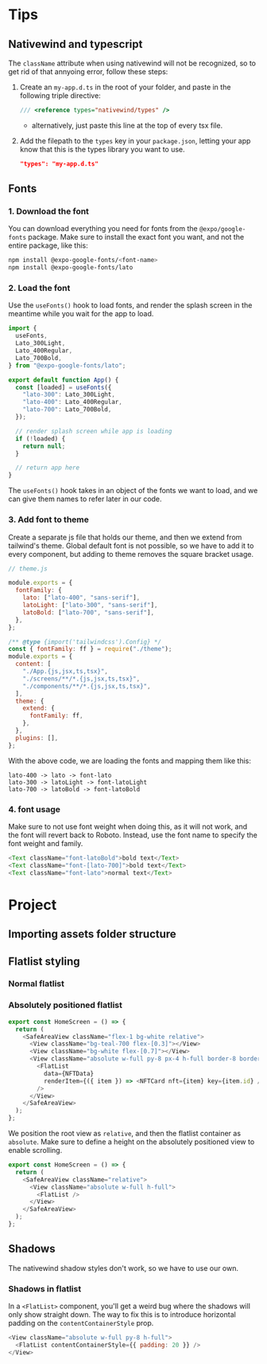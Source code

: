 # Tips

## Nativewind and typescript

The `className` attribute when using nativewind will not be recognized, so to get rid of that annyoing error, follow these steps:

1. Create an `my-app.d.ts` in the root of your folder, and paste in the following triple directive:

   ```typescript
   /// <reference types="nativewind/types" />
   ```

   - alternatively, just paste this line at the top of every tsx file.

2. Add the filepath to the `types` key in your `package.json`, letting your app know that this is the types library you want to use.

   ```json
   "types": "my-app.d.ts"
   ```

## Fonts

### 1. Download the font

You can download everything you need for fonts from the `@expo/google-fonts` package. Make sure to install the exact font you want, and not the entire package, like this:

```bash
npm install @expo-google-fonts/<font-name>
npm install @expo-google-fonts/lato
```

### 2. Load the font

Use the `useFonts()` hook to load fonts, and render the splash screen in the meantime while you wait for the app to load.

```javascript
import {
  useFonts,
  Lato_300Light,
  Lato_400Regular,
  Lato_700Bold,
} from "@expo-google-fonts/lato";
```

```javascript
export default function App() {
  const [loaded] = useFonts({
    "lato-300": Lato_300Light,
    "lato-400": Lato_400Regular,
    "lato-700": Lato_700Bold,
  });

  // render splash screen while app is loading
  if (!loaded) {
    return null;
  }

  // return app here
}
```

The `useFonts()` hook takes in an object of the fonts we want to load, and we can give them names to refer later in our code.

### 3. Add font to theme

Create a separate js file that holds our theme, and then we extend from tailwind's theme. Global default font is not possible, so we have to add it to every component, but adding to theme removes the square bracket usage.

```javascript
// theme.js

module.exports = {
  fontFamily: {
    lato: ["lato-400", "sans-serif"],
    latoLight: ["lato-300", "sans-serif"],
    latoBold: ["lato-700", "sans-serif"],
  },
};
```

```javascript
/** @type {import('tailwindcss').Config} */
const { fontFamily: ff } = require("./theme");
module.exports = {
  content: [
    "./App.{js,jsx,ts,tsx}",
    "./screens/**/*.{js,jsx,ts,tsx}",
    "./components/**/*.{js,jsx,ts,tsx}",
  ],
  theme: {
    extend: {
      fontFamily: ff,
    },
  },
  plugins: [],
};
```

With the above code, we are loading the fonts and mapping them like this:

```text
lato-400 -> lato -> font-lato
lato-300 -> latoLight -> font-latoLight
lato-700 -> latoBold -> font-latoBold
```

### 4. font usage

Make sure to not use font weight when doing this, as it will not work, and the font will revert back to Roboto. Instead, use the font name to specify the font weight and family.

```javascript
<Text className="font-latoBold">bold text</Text>
<Text className="font-[lato-700]">bold text</Text>
<Text className="font-lato">normal text</Text>
```

# Project

## Importing assets folder structure

## Flatlist styling

### Normal flatlist

### Absolutely positioned flatlist

```javascript
export const HomeScreen = () => {
  return (
    <SafeAreaView className="flex-1 bg-white relative">
      <View className="bg-teal-700 flex-[0.3]"></View>
      <View className="bg-white flex-[0.7]"></View>
      <View className="absolute w-full py-8 px-4 h-full border-8 border-black">
        <FlatList
          data={NFTData}
          renderItem={({ item }) => <NFTCard nft={item} key={item.id} />}
        />
      </View>
    </SafeAreaView>
  );
};
```

We position the root view as `relative`, and then the flatlist container as `absolute`. Make sure to define a height on the absolutely positioned view to enable scrolling.

```javascript
export const HomeScreen = () => {
  return (
    <SafeAreaView className="relative">
      <View className="absolute w-full h-full">
        <FlatList />
      </View>
    </SafeAreaView>
  );
};
```

## Shadows

The nativewind shadow styles don't work, so we have to use our own.

### Shadows in flatlist

In a `<FlatList>` component, you'll get a weird bug where the shadows will only show straight down. The way to fix this is to introduce horizontal padding on the `contentContainerStyle` prop.

```javascript
<View className="absolute w-full py-8 h-full">
  <FlatList contentContainerStyle={{ padding: 20 }} />
</View>
```
